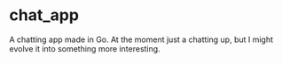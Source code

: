 # chat_app
A chatting app made in Go. At the moment just a chatting up, but I might evolve it into something more interesting.
